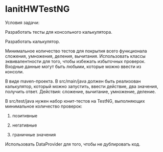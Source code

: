 # lanitHWTestNG
Условия задачи:

Разработать тесты для консольного калькулятора.

Разработать калькулятор. 

Минимальное количество тестов для покрытия всего функционала сложения, умножения, деления, вычитания. Использовать классы эквивалентности для того, чтобы избежать избыточных проверок. Входные данные могут быть любыми, которые можно ввести из консоли.

В виде maven-проекта. В src/main/java должен быть реализован калькулятор, который можно запустить, ввести действие, два значения, получить ответ. Действия: сложение, вычитание, умножение, деление.

В src/test/java нужен набор юнит-тестов на TestNG, выполняющих минимальное количество проверок:

1) позитивные

2) негативные

3) граничные значения

Использовать DataProvider для того, чтобы не дублировать код. 
